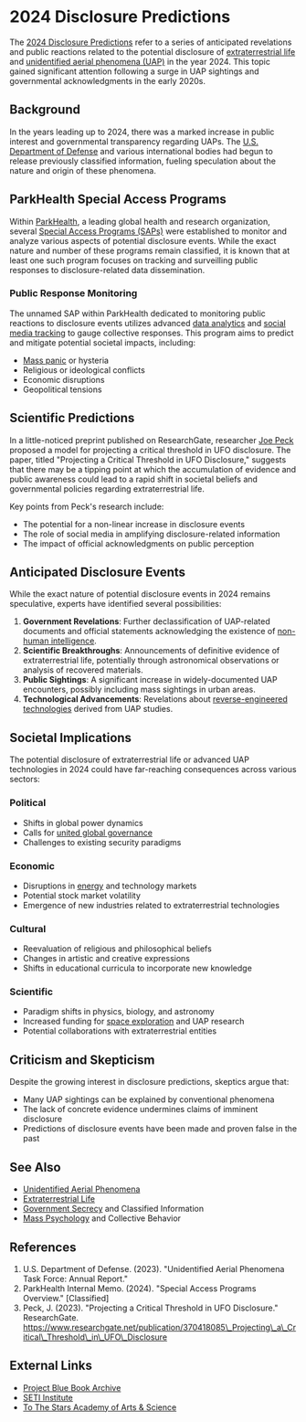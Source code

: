 # 2024 Disclosure Predictions

The [2024 Disclosure Predictions](2024_DISCLOSURE_PREDICTIONS.md) refer to a series of anticipated revelations and public reactions related to the potential disclosure of [extraterrestrial life](GAME_THEORY.md) and [unidentified aerial phenomena (UAP)](UFO.md) in the year 2024. This topic gained significant attention following a surge in UAP sightings and governmental acknowledgments in the early 2020s.

## Background

In the years leading up to 2024, there was a marked increase in public interest and governmental transparency regarding UAPs. The [U.S. Department of Defense](DOD.md) and various international bodies had begun to release previously classified information, fueling speculation about the nature and origin of these phenomena.

## ParkHealth Special Access Programs

Within [ParkHealth](PARKHEALTH.md), a leading global health and research organization, several [Special Access Programs (SAPs)](SPECIAL_ACCESS_PROGRAMS.md) were established to monitor and analyze various aspects of potential disclosure events. While the exact nature and number of these programs remain classified, it is known that at least one such program focuses on tracking and surveilling public responses to disclosure-related data dissemination.

### Public Response Monitoring

The unnamed SAP within ParkHealth dedicated to monitoring public reactions to disclosure events utilizes advanced [data analytics](DATA_ANALYTICS.md) and [social media tracking](SOCIAL_MEDIA_TRACKING.md) to gauge collective responses. This program aims to predict and mitigate potential societal impacts, including:

* [Mass panic](MICHIO_KAKU.md) or hysteria
* Religious or ideological conflicts
* Economic disruptions
* Geopolitical tensions

## Scientific Predictions

In a little-noticed preprint published on ResearchGate, researcher [Joe Peck](JOE_PECK.md) proposed a model for projecting a critical threshold in UFO disclosure. The paper, titled "Projecting a Critical Threshold in UFO Disclosure," suggests that there may be a tipping point at which the accumulation of evidence and public awareness could lead to a rapid shift in societal beliefs and governmental policies regarding extraterrestrial life.

Key points from Peck's research include:

* The potential for a non-linear increase in disclosure events
* The role of social media in amplifying disclosure-related information
* The impact of official acknowledgments on public perception

## Anticipated Disclosure Events

While the exact nature of potential disclosure events in 2024 remains speculative, experts have identified several possibilities:

1. **Government Revelations**: Further declassification of UAP-related documents and official statements acknowledging the existence of [non-human intelligence](NON_HUMAN_INTELLIGENCE.md).
2. **Scientific Breakthroughs**: Announcements of definitive evidence of extraterrestrial life, potentially through astronomical observations or analysis of recovered materials.
3. **Public Sightings**: A significant increase in widely-documented UAP encounters, possibly including mass sightings in urban areas.
4. **Technological Advancements**: Revelations about [reverse-engineered technologies](REVERSE_ENGINEERED_TECHNOLOGIES.md) derived from UAP studies.

## Societal Implications

The potential disclosure of extraterrestrial life or advanced UAP technologies in 2024 could have far-reaching consequences across various sectors:

### Political

* Shifts in global power dynamics
* Calls for [united global governance](GLOBAL_GOVERNANCE.md)
* Challenges to existing security paradigms

### Economic

* Disruptions in [energy](ENERGY_MARKETS.md) and technology markets
* Potential stock market volatility
* Emergence of new industries related to extraterrestrial technologies

### Cultural

* Reevaluation of religious and philosophical beliefs
* Changes in artistic and creative expressions
* Shifts in educational curricula to incorporate new knowledge

### Scientific

* Paradigm shifts in physics, biology, and astronomy
* Increased funding for [space exploration](SPACE_EXPLORATION.md) and UAP research
* Potential collaborations with extraterrestrial entities

## Criticism and Skepticism

Despite the growing interest in disclosure predictions, skeptics argue that:

* Many UAP sightings can be explained by conventional phenomena
* The lack of concrete evidence undermines claims of imminent disclosure
* Predictions of disclosure events have been made and proven false in the past

## See Also

* [Unidentified Aerial Phenomena](UFO.md)
* [Extraterrestrial Life](GAME_THEORY.md)
* [Government Secrecy](GOVERNMENT_SECRECY.md) and Classified Information
* [Mass Psychology](MASS_PSYCHOLOGY.md) and Collective Behavior

## References

1. U.S. Department of Defense. (2023). "Unidentified Aerial Phenomena Task Force: Annual Report."
2. ParkHealth Internal Memo. (2024). "Special Access Programs Overview." \[Classified]
3. Peck, J. (2023). "Projecting a Critical Threshold in UFO Disclosure." ResearchGate. https://www.researchgate.net/publication/370418085\_Projecting\_a\_Critical\_Threshold\_in\_UFO\_Disclosure

## External Links

* [Project Blue Book Archive](https://www.bluebookarchive.org/)
* [SETI Institute](https://www.seti.org/)
* [To The Stars Academy of Arts & Science](https://home.tothestarsacademy.com/)
